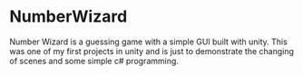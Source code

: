 # NumberWizard
Number Wizard is a guessing game with a simple GUI built with unity. This was one of my first projects in unity and is just to demonstrate the changing of scenes and some simple c# programming.
